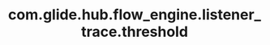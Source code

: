 ---
weight: 1628
layout: page
title: com.glide.hub.flow_engine.listener_trace.threshold
description: ""
value: "ERROR"
---
